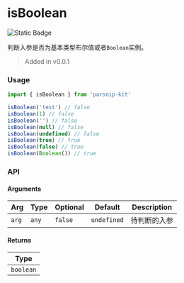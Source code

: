 # isBoolean
![Static Badge](https://img.shields.io/badge/Coverage-100.00%-FF8C00)
      
判断入参是否为基本类型布尔值或者`Boolean`实例。

> Added in v0.0.1



### Usage

```ts
import { isBoolean } from 'parsnip-kit'

isBoolean('test') // false
isBoolean(1) // false
isBoolean('') // false
isBoolean(null) // false
isBoolean(undefined) // false
isBoolean(true) // true
isBoolean(false) // true
isBoolean(Boolean()) // true
```


### API

#### Arguments

| Arg | Type | Optional | Default | Description |
| --- | --- | --- | --- | --- |
| `arg` | `any` | `false` | `undefined` | 待判断的入参  |

#### Returns

| Type |
| ---  |
| `boolean`  |